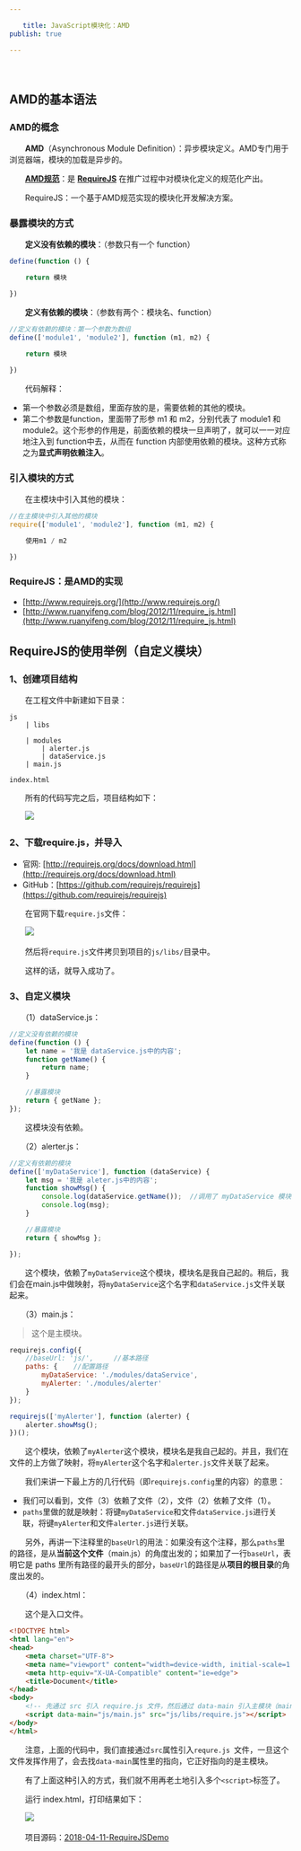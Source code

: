 ```yaml
---

　　title: JavaScript模块化：AMD
publish: true

---
```


　　<ArticleTopAd></ArticleTopAd>

## AMD的基本语法

### AMD的概念

　　**AMD**（Asynchronous Module Definition）：异步模块定义。AMD专门用于浏览器端，模块的加载是异步的。

　　[**AMD规范**](https://github.com/amdjs/amdjs-api)：是 **[RequireJS](http://requirejs.org/)** 在推广过程中对模块化定义的规范化产出。

　　RequireJS：一个基于AMD规范实现的模块化开发解决方案。

### 暴露模块的方式

　　**定义没有依赖的模块**：（参数只有一个 function）

```javascript
define(function () {

    return 模块

})
```

　　**定义有依赖的模块**：（参数有两个：模块名、function）

```javascript
//定义有依赖的模块：第一个参数为数组
define(['module1', 'module2'], function (m1, m2) {

    return 模块

})
```

　　代码解释：

- 第一个参数必须是数组，里面存放的是，需要依赖的其他的模块。
- 第二个参数是function，里面带了形参 m1 和 m2，分别代表了 module1 和 module2。这个形参的作用是，前面依赖的模块一旦声明了，就可以一一对应地注入到 function中去，从而在 function 内部使用依赖的模块。这种方式称之为**显式声明依赖注入**。

### 引入模块的方式

　　在主模块中引入其他的模块：

```javascript
//在主模块中引入其他的模块
require(['module1', 'module2'], function (m1, m2) {

    使用m1 / m2

})
```

### RequireJS：是AMD的实现

- [http://www.requirejs.org/](http://www.requirejs.org/)
- [http://www.ruanyifeng.com/blog/2012/11/require_js.html](http://www.ruanyifeng.com/blog/2012/11/require_js.html)

## RequireJS的使用举例（自定义模块）

### 1、创建项目结构

　　在工程文件中新建如下目录：

```
js
    | libs

    | modules
      	| alerter.js
      	| dataService.js
    | main.js

index.html
```

　　所有的代码写完之后，项目结构如下：

　　![](http://img.smyhvae.com/20180411_1331.png)

### 2、下载require.js，并导入

- 官网: [http://requirejs.org/docs/download.html](http://requirejs.org/docs/download.html)
- GitHub：[https://github.com/requirejs/requirejs](https://github.com/requirejs/requirejs)

　　在官网下载`require.js`文件：

　　![](http://img.smyhvae.com/20180411_1127.png)

　　然后将`require.js`文件拷贝到项目的`js/libs/`目录中。

　　这样的话，就导入成功了。

### 3、自定义模块

　　（1）dataService.js：

```javascript
//定义没有依赖的模块
define(function () {
    let name = '我是 dataService.js中的内容';
    function getName() {
        return name;
    }

    //暴露模块
    return { getName };
});
```

　　这模块没有依赖。

　　（2）alerter.js：

```javascript
//定义有依赖的模块
define(['myDataService'], function (dataService) {
    let msg = '我是 aleter.js中的内容';
    function showMsg() {
        console.log(dataService.getName());  //调用了 myDataService 模块中的内容
        console.log(msg);
    }

    //暴露模块
    return { showMsg };

});
```

　　这个模块，依赖了`myDataService`这个模块，模块名是我自己起的。稍后，我们会在main.js中做映射，将`myDataService`这个名字和`dataService.js`文件关联起来。

　　（3）main.js：

> 这个是主模块。
>

```javascript
requirejs.config({
    //baseUrl: 'js/',     //基本路径
    paths: {    //配置路径
        myDataService: './modules/dataService',
        myAlerter: './modules/alerter'
    }
});

requirejs(['myAlerter'], function (alerter) {
    alerter.showMsg();
})();
```

　　这个模块，依赖了`myAlerter`这个模块，模块名是我自己起的。并且，我们在文件的上方做了映射，将`myAlerter`这个名字和`alerter.js`文件关联了起来。

　　我们来讲一下最上方的几行代码（即`requirejs.config`里的内容）的意思：

- 我们可以看到，文件（3）依赖了文件（2），文件（2）依赖了文件（1）。
- `paths`里做的就是映射：将键`myDataService`和文件`dataService.js`进行关联，将键`myAlerter`和文件`alerter.js`进行关联。

　　另外，再讲一下注释里的`baseUrl`的用法：如果没有这个注释，那么`paths`里的路径，是从**当前这个文件**（main.js）的角度出发的；如果加了一行`baseUrl`，表明它是 paths 里所有路径的最开头的部分，`baseUrl`的路径是从**项目的根目录**的角度出发的。

　　（4）index.html：

　　这个是入口文件。

```html
<!DOCTYPE html>
<html lang="en">
<head>
    <meta charset="UTF-8">
    <meta name="viewport" content="width=device-width, initial-scale=1.0">
    <meta http-equiv="X-UA-Compatible" content="ie=edge">
    <title>Document</title>
</head>
<body>
    <!-- 先通过 src 引入 require.js 文件，然后通过 data-main 引入主模块（main.js） -->
    <script data-main="js/main.js" src="js/libs/require.js"></script>
</body>
</html>
```

　　注意，上面的代码中，我们直接通过`src`属性引入`requre.js `文件，一旦这个文件发挥作用了，会去找`data-main`属性里的指向，它正好指向的是主模块。

　　有了上面这种引入的方式，我们就不用再老土地引入多个`<script>`标签了。

　　运行 index.html，打印结果如下：

　　![](http://img.smyhvae.com/20180411_1740.png)

　　项目源码：[2018-04-11-RequireJSDemo](https://download.csdn.net/download/smyhvae/10341963)

　　

　　
